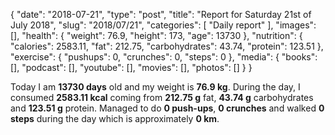 {
    "date": "2018-07-21",
    "type": "post",
    "title": "Report for Saturday 21st of July 2018",
    "slug": "2018\/07\/21",
    "categories": [
        "Daily report"
    ],
    "images": [],
    "health": {
        "weight": 76.9,
        "height": 173,
        "age": 13730
    },
    "nutrition": {
        "calories": 2583.11,
        "fat": 212.75,
        "carbohydrates": 43.74,
        "protein": 123.51
    },
    "exercise": {
        "pushups": 0,
        "crunches": 0,
        "steps": 0
    },
    "media": {
        "books": [],
        "podcast": [],
        "youtube": [],
        "movies": [],
        "photos": []
    }
}

Today I am <strong>13730 days</strong> old and my weight is <strong>76.9 kg</strong>. During the day, I consumed <strong>2583.11 kcal</strong> coming from <strong>212.75 g</strong> fat, <strong>43.74 g</strong> carbohydrates and <strong>123.51 g</strong> protein. Managed to do <strong>0 push-ups</strong>, <strong>0 crunches</strong> and walked <strong>0 steps</strong> during the day which is approximately <strong>0 km</strong>.
